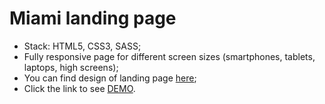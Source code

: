 # Miami landing page

- Stack: HTML5, CSS3, SASS;
- Fully responsive page for different screen sizes (smartphones, tablets, laptops, high screens);
- You can find design of landing page [here](https://www.figma.com/file/nHz8bflIwJaWP3P99vKTH5/miami_home_new?node-id=16033%3A3);
- Click the link to see [DEMO](https://Andriykooo.github.io/landing_miami/).
